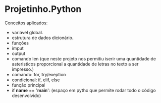 # Projetinho.Python
Conceitos aplicados:
- variável global.
- estrutura de dados dicionário.
- funções 
- imput
- output
- comando len (que neste projeto nos permitiu iserir uma quantidade de asteristicos proporcional a quantidade de letras no texto a ser impresso.)
- comando: for, try/exeption
- condicional: if, elif, else
- função principal
- if __name__ == '__main__': (espaço em pytho que permite rodar todo o código desenvolvido)

